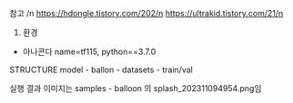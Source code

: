 
참고 /n
https://hdongle.tistory.com/202/n
https://ultrakid.tistory.com/21/n


1) 환경
 - 아나콘다 name=tf115, python==3.7.0

STRUCTURE
model - ballon - datasets - train/val


실행 결과 이미지는 samples - balloon 의 splash_202311094954.png임
